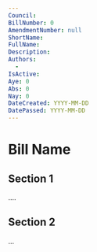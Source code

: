 ```yaml
--- 
Council:
BillNumber: 0
AmendmentNumber: null
ShortName: 
FullName: 
Description: 
Authors:
  - 
IsActive:
Aye: 0
Abs: 0
Nay: 0
DateCreated: YYYY-MM-DD
DatePassed: YYYY-MM-DD
---
```


# Bill Name

## Section 1
....

## Section 2
...
